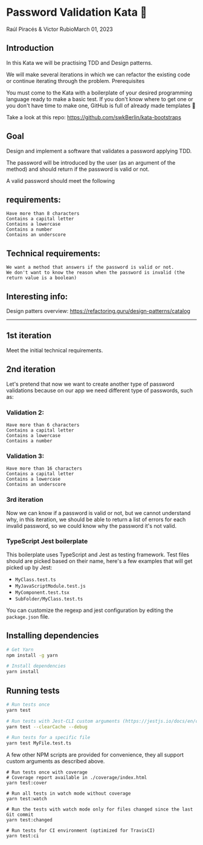 
# Password Validation Kata 🥷
Raúl Piracés & Victor RubioMarch 01, 2023

## Introduction

In this Kata we will be practising TDD and Design patterns.

We will make several iterations in which we can refactor the existing code or continue iterating through the problem.
Prerequisites

You must come to the Kata with a boilerplate of your desired programming language ready to make a basic test. If you don't know where to get one or you don't have time to make one, GitHub is full of already made templates 🙂

Take a look at this repo: https://github.com/swkBerlin/kata-bootstraps


## Goal

Design and implement a software that validates a password applying TDD.

The password will be introduced by the user (as an argument of the method) and should return if the password is valid or not.

A valid password should meet the following 

## requirements:

    Have more than 8 characters
    Contains a capital letter
    Contains a lowercase
    Contains a number
    Contains an underscore

## Technical requirements:

    We want a method that answers if the password is valid or not.
    We don't want to know the reason when the password is invalid (the return value is a boolean)

## Interesting info:

Design patters overview: https://refactoring.guru/design-patterns/catalog

---
## 1st iteration

Meet the initial technical requirements.


## 2nd iteration

Let's pretend that now we want to create another type of password validations because on our app we need different type of passwords, such as:

### Validation 2:

    Have more than 6 characters
    Contains a capital letter
    Contains a lowercase
    Contains a number

### Validation 3:

    Have more than 16 characters
    Contains a capital letter
    Contains a lowercase
    Contains an underscore


### 3rd iteration

Now we can know if a password is valid or not, but we cannot understand why, in this iteration, we should be able to return a list of errors for each invalid password, so we could know why the password it's not valid.


###  TypeScript Jest boilerplate

This boilerplate uses TypeScript and Jest as testing framework.
Test files should are picked based on their name, here's a few examples that will get picked up by Jest:

- `MyClass.test.ts`
- `MyJavaScriptModule.test.js`
- `MyComponent.test.tsx`
- `SubFolder/MyClass.test.ts`

You can customize the regexp and jest configuration by editing the `package.json` file.

## Installing dependencies

```bash
# Get Yarn
npm install -g yarn

# Install dependencies
yarn install
```

## Running tests

```bash
# Run tests once
yarn test

# Run tests with Jest-CLI custom arguments (https://jestjs.io/docs/en/cli.html)
yarn test --clearCache --debug

# Run tests for a specific file
yarn test MyFile.test.ts
```

A few other NPM scripts are provided for convenience, they all support custom arguments as described above.

```
# Run tests once with coverage
# Coverage report available in ./coverage/index.html
yarn test:cover

# Run all tests in watch mode without coverage
yarn test:watch

# Run the tests with watch mode only for files changed since the last Git commit
yarn test:changed

# Run tests for CI environment (optimized for TravisCI)
yarn test:ci
```